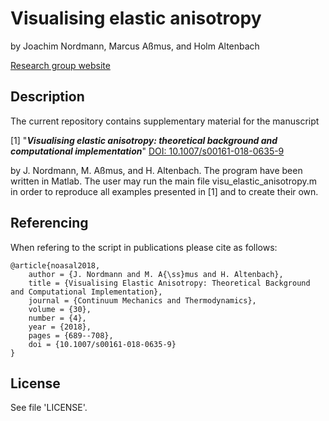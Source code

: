 # Visualising elastic anisotropy
by Joachim Nordmann, Marcus Aßmus, and Holm Altenbach

[Research group website](https://www.ifme.ovgu.de/ifme/en/cem.html)

## Description

The current repository contains supplementary material for the manuscript

[1] "**_Visualising elastic anisotropy: theoretical background and computational implementation_**" [DOI: 10.1007/s00161-018-0635-9](https://doi.org/10.1007/s00161-018-0635-9)

	
by J. Nordmann, M. Aßmus, and H. Altenbach. The program have been written in Matlab. The user may run the main file visu_elastic_anisotropy.m in order to reproduce all examples presented in&nbsp;[1] and to create their own.

## Referencing

When refering to the script in publications please cite as follows:

```
@article{noasal2018,
	author = {J. Nordmann and M. A{\ss}mus and H. Altenbach},
  	title = {Visualising Elastic Anisotropy: Theoretical Background and Computational Implementation},
	journal = {Continuum Mechanics and Thermodynamics},
	volume = {30},
	number = {4},
	year = {2018},
	pages = {689--708},
	doi = {10.1007/s00161-018-0635-9}
}
```

## License
See file 'LICENSE'.

